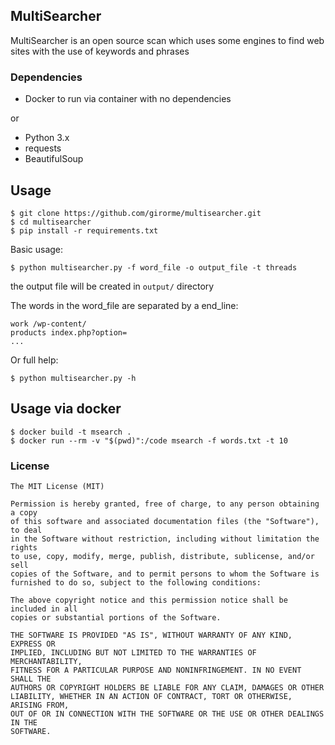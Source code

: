 MultiSearcher
---

MultiSearcher is an open source scan which uses some engines
to find web sites with the use of keywords and phrases

### Dependencies
* Docker to run via container with no dependencies

or 

* Python 3.x
* requests
* BeautifulSoup

Usage
----

```
$ git clone https://github.com/girorme/multisearcher.git 
$ cd multisearcher
$ pip install -r requirements.txt
```

Basic usage:
```
$ python multisearcher.py -f word_file -o output_file -t threads
```

the output file will be created in `output/` directory
	
The words in the word_file are separated by a end_line:

```
work /wp-content/
products index.php?option=
...
```

Or full help:
```
$ python multisearcher.py -h
```

Usage via docker
----
```
$ docker build -t msearch .
$ docker run --rm -v "$(pwd)":/code msearch -f words.txt -t 10
```

### License
```
The MIT License (MIT)

Permission is hereby granted, free of charge, to any person obtaining a copy
of this software and associated documentation files (the "Software"), to deal
in the Software without restriction, including without limitation the rights
to use, copy, modify, merge, publish, distribute, sublicense, and/or sell
copies of the Software, and to permit persons to whom the Software is
furnished to do so, subject to the following conditions:

The above copyright notice and this permission notice shall be included in all
copies or substantial portions of the Software.

THE SOFTWARE IS PROVIDED "AS IS", WITHOUT WARRANTY OF ANY KIND, EXPRESS OR
IMPLIED, INCLUDING BUT NOT LIMITED TO THE WARRANTIES OF MERCHANTABILITY,
FITNESS FOR A PARTICULAR PURPOSE AND NONINFRINGEMENT. IN NO EVENT SHALL THE
AUTHORS OR COPYRIGHT HOLDERS BE LIABLE FOR ANY CLAIM, DAMAGES OR OTHER
LIABILITY, WHETHER IN AN ACTION OF CONTRACT, TORT OR OTHERWISE, ARISING FROM,
OUT OF OR IN CONNECTION WITH THE SOFTWARE OR THE USE OR OTHER DEALINGS IN THE
SOFTWARE.
```
